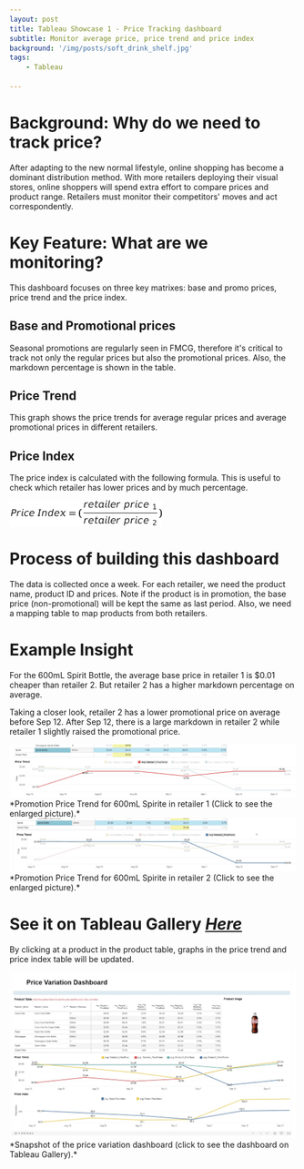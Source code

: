 ```yaml
---
layout: post
title: Tableau Showcase 1 - Price Tracking dashboard
subtitle: Monitor average price, price trend and price index
background: '/img/posts/soft_drink_shelf.jpg'
tags:
    - Tableau

---
```


# Background: Why do we need to track price?

After adapting to the new normal lifestyle, online shopping has become a dominant distribution method. With more retailers deploying their visual stores, online shoppers will spend extra effort to compare prices and product range. Retailers must monitor their competitors' moves and act correspondently.   

# Key Feature: What are we monitoring?
This dashboard focuses on three key matrixes: base and promo prices, price trend and the price index.

## Base and Promotional prices
Seasonal promotions are regularly seen in FMCG, therefore it's critical to track not only the regular prices but also the promotional prices. Also, the markdown percentage is shown in the table.

## Price Trend
This graph shows the price trends for average regular prices and average promotional prices in different retailers.

## Price Index
The price index is calculated with the following formula. This is useful to check which retailer has lower prices and by much percentage. 

<img src="/img/posts/tableau_showcase_1_formula.jpg" align="center" border="0" alt="Price\ Index = ( \frac{retailer\ price\ _1}{retailer\ price\ _2})" width="269" height="47" />

# Process of building this dashboard
The data is collected once a week. For each retailer, we need the product name, product ID and prices. Note if the product is in promotion, the base price (non-promotional) will be kept the same as last period. Also, we need a mapping table to map products from both retailers.  

# Example Insight
For the 600mL Spirit Bottle, the average base price in retailer 1 is $0.01 cheaper than retailer 2. But retailer 2 has a higher markdown percentage on average.

Taking a closer look, retailer 2 has a lower promotional price on average before Sep 12. After Sep 12, there is a large markdown in retailer 2 while retailer 1 slightly raised the promotional price.

<a href="/img/posts/tableau_showcase_1_insight_1.jpg" target="_blank">
<img src="/img/posts/tableau_showcase_1_insight_1.jpg" style="max-width:100%;" alt="Promotion Price Trend for 600mL Spirite in retailer 1">
</a>
*Promotion Price Trend for 600mL Spirite in retailer 1 (Click to see the enlarged picture).*
<br>

<a href="/img/posts/tableau_showcase_1_insight_2.jpg" target="_blank">
<img src="/img/posts/tableau_showcase_1_insight_2.jpg" style="max-width:100%;" alt="Promotion Price Trend for 600mL Spirite in retailer 2">
</a>
*Promotion Price Trend for 600mL Spirite in retailer 2 (Click to see the enlarged picture).*

# See it on Tableau Gallery [*Here*](https://public.tableau.com/views/ShopGrok_Test_YL_20200712/Products?:language=en&:display_count=y&:origin=viz_share_link)

By clicking at a product in the product table, graphs in the price trend and price index table will be updated.

<a href="https://public.tableau.com/views/ShopGrok_Test_YL_20200712/Products?:language=en&:display_count=y&:origin=viz_share_lin" target="_blank">
<img src="/img/posts/tableau_showcase_1_insight_3.jpg" style="max-width:100%;" alt="Price Variation Dashboard">
</a>
*Snapshot of the price variation dashboard (click to see the dashboard on Tableau Gallery).*

